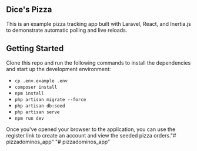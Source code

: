 ## Dice's Pizza

This is an example pizza tracking app built with Laravel, React, and Inertia.js to demonstrate automatic polling and live reloads.

## Getting Started

Clone this repo and run the following commands to install the dependencies and start up the development environment:

- `cp .env.example .env`
- `composer install`
- `npm install`
- `php artisan migrate --force`
- `php artisan db:seed`
- `php artisan serve`
- `npm run dev`

Once you've opened your browser to the application, you can use the register link to create an account and view the seeded pizza orders."# pizzadominos_app" 
"# pizzadominos_app" 
